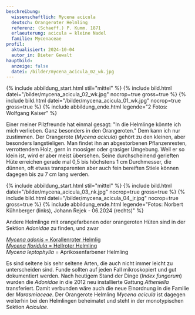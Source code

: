 ```yaml
---
beschreibung:
  wissenschaftlich: Mycena acicula
  deutsch: Orangeroter Helmling
  referenz: (Schaeff.) P. Kumm. 1871
  erlaeuterung: acicula = kleine Nadel
  familie: Mycenaceae
profil:
  aktualisiert: 2024-10-04
  autor_in: Dieter Gewalt
hauptbild:
  anzeige: false
  datei: /bilder/mycena_acicula_02_wk.jpg
---
```

{% include abbildung_start.html stil="mittel" %}
{% include bild.html datei="/bilder/mycena_acicula_02_wk.jpg" nocrop=true gross=true %}
{% include bild.html datei="/bilder/mycena_acicula_01_wk.jpg" nocrop=true gross=true %}
{% include abbildung_ende.html legende="2 Fotos: Wolfgang Kaiser" %}

Einer meiner Pilzfreunde hat einmal gesagt: "In die Helmlinge könnte ich mich verlieben. Ganz besonders in den Orangeroten." Dem kann ich nur zustimmen. Der Orangerote (*Mycena acicula*) gehört zu den kleinen, aber besonders langstieligen. Man findet ihn an abgestorbenen Pflanzenresten, verrottendem Holz, gern in moosiger oder grasiger Umgebung. Weil er so klein ist, wird er aber meist übersehen. Seine durchscheinend gerieften Hüte erreichen gerade mal 0,5 bis höchstens 1 cm Durchmesser, die dünnen, oft etwas transparenten aber auch fein bereiften Stiele können dagegen bis zu 7 cm lang werden.

{% include abbildung_start.html stil="mittel" %}
{% include bild.html datei="/bilder/mycena_acicula_03_nk.jpg" nocrop=true gross=true %}
{% include bild.html datei="/bilder/mycena_acicula_04_jr.jpg" nocrop=true gross=true %}
{% include abbildung_ende.html legende="Fotos: Norbert Kühnberger (links), Johann Rejek - 06.2024 (rechts)" %}

Andere Helmlinge mit orangefarbenen oder orangeroten Hüten sind in der Sektion *Adonidae* zu finden, und zwar

[*Mycena adonis* = Korallenroter Helmlig](/pilze/mycena-adonis-korallenroter-helmling)\
[*Mycena floridula* = Hellroter Helmling](/pilze/mycena-floridula-hellroter-helmling)\
*Mycena leptophylla* = Aprikosenfarbener Helmling

Es sind seltene bis sehr seltene Arten, die auch nicht immer leicht zu unterscheiden sind. Funde sollten auf jeden Fall mikroskopiert und gut dokumentiert werden. Nach heutigem Stand der Dinge (*Index fungorum*) wurden die *Adonidae* in die 2012 neu installierte Gattung *Atheniella* transferiert. Damit verbunden wäre auch die neue Einordnung in die Familie der *Marasmiaceae*. Der Orangerote Helmling *Mycena acicula* ist dagegen weiterhin bei den Helmlingen beheimatet und steht in der monotypischen Sektion *Aciculae*.